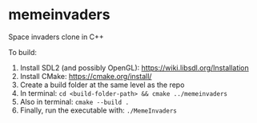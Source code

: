 # memeinvaders
Space invaders clone in C++

To build:

1. Install SDL2 (and possibly OpenGL): https://wiki.libsdl.org/Installation
2. Install CMake: https://cmake.org/install/
3. Create a build folder at the same level as the repo
4. In terminal: `cd <build-folder-path> && cmake ../memeinvaders`
5. Also in terminal: `cmake --build .`
6. Finally, run the executable with: `./MemeInvaders`
